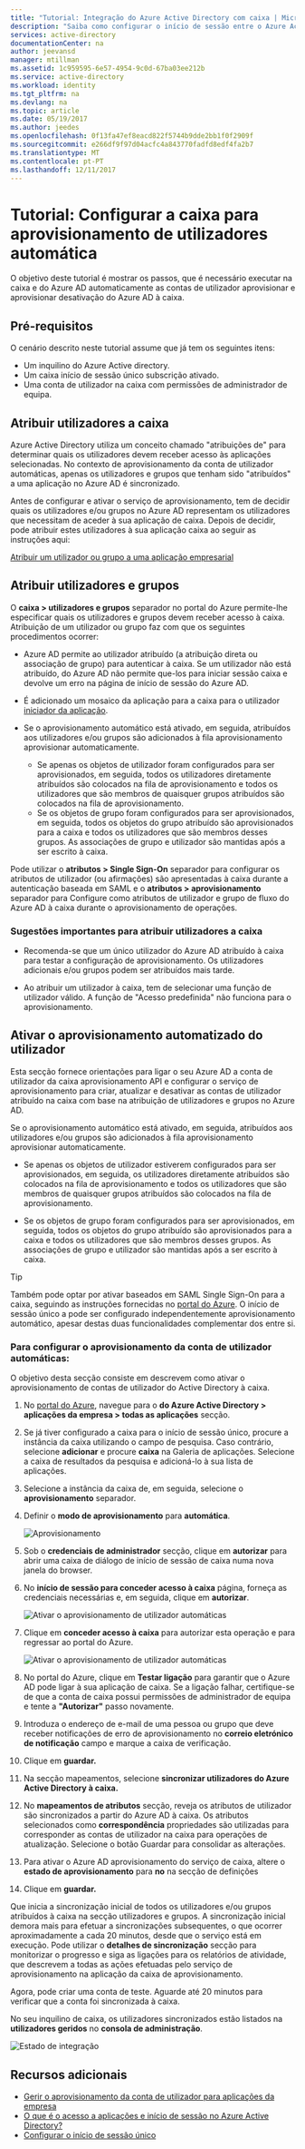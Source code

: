 ```yaml
---
title: "Tutorial: Integração do Azure Active Directory com caixa | Microsoft Docs"
description: "Saiba como configurar o início de sessão entre o Azure Active Directory e caixa."
services: active-directory
documentationCenter: na
author: jeevansd
manager: mtillman
ms.assetid: 1c959595-6e57-4954-9c0d-67ba03ee212b
ms.service: active-directory
ms.workload: identity
ms.tgt_pltfrm: na
ms.devlang: na
ms.topic: article
ms.date: 05/19/2017
ms.author: jeedes
ms.openlocfilehash: 0f13fa47ef8eacd822f5744b9dde2bb1f0f2909f
ms.sourcegitcommit: e266df9f97d04acfc4a843770fadfd8edf4fa2b7
ms.translationtype: MT
ms.contentlocale: pt-PT
ms.lasthandoff: 12/11/2017
---
```

# <a name="tutorial-configuring-box-for-automatic-user-provisioning"></a>Tutorial: Configurar a caixa para aprovisionamento de utilizadores automática

O objetivo deste tutorial é mostrar os passos, que é necessário executar na caixa e do Azure AD automaticamente as contas de utilizador aprovisionar e aprovisionar desativação do Azure AD à caixa.

## <a name="prerequisites"></a>Pré-requisitos

O cenário descrito neste tutorial assume que já tem os seguintes itens:

*   Um inquilino do Azure Active directory.
*   Um caixa início de sessão único subscrição ativado.
*   Uma conta de utilizador na caixa com permissões de administrador de equipa.

## <a name="assigning-users-to-box"></a>Atribuir utilizadores a caixa 

Azure Active Directory utiliza um conceito chamado "atribuições de" para determinar quais os utilizadores devem receber acesso às aplicações selecionadas. No contexto de aprovisionamento da conta de utilizador automáticas, apenas os utilizadores e grupos que tenham sido "atribuídos" a uma aplicação no Azure AD é sincronizado.

Antes de configurar e ativar o serviço de aprovisionamento, tem de decidir quais os utilizadores e/ou grupos no Azure AD representam os utilizadores que necessitam de aceder à sua aplicação de caixa. Depois de decidir, pode atribuir estes utilizadores à sua aplicação caixa ao seguir as instruções aqui:

[Atribuir um utilizador ou grupo a uma aplicação empresarial](https://docs.microsoft.com/azure/active-directory/active-directory-coreapps-assign-user-azure-portal)

## <a name="assign-users-and-groups"></a>Atribuir utilizadores e grupos
O **caixa > utilizadores e grupos** separador no portal do Azure permite-lhe especificar quais os utilizadores e grupos devem receber acesso à caixa. Atribuição de um utilizador ou grupo faz com que os seguintes procedimentos ocorrer:

* Azure AD permite ao utilizador atribuído (a atribuição direta ou associação de grupo) para autenticar à caixa. Se um utilizador não está atribuído, do Azure AD não permite que-los para iniciar sessão caixa e devolve um erro na página de início de sessão do Azure AD.
* É adicionado um mosaico da aplicação para a caixa para o utilizador [iniciador da aplicação](active-directory-appssoaccess-whatis.md#deploying-azure-ad-integrated-applications-to-users).
* Se o aprovisionamento automático está ativado, em seguida, atribuídos aos utilizadores e/ou grupos são adicionados à fila aprovisionamento aprovisionar automaticamente.
  
  * Se apenas os objetos de utilizador foram configurados para ser aprovisionados, em seguida, todos os utilizadores diretamente atribuídos são colocados na fila de aprovisionamento e todos os utilizadores que são membros de quaisquer grupos atribuídos são colocados na fila de aprovisionamento. 
  * Se os objetos de grupo foram configurados para ser aprovisionados, em seguida, todos os objetos do grupo atribuído são aprovisionados para a caixa e todos os utilizadores que são membros desses grupos. As associações de grupo e utilizador são mantidas após a ser escrito à caixa.

Pode utilizar o **atributos > Single Sign-On** separador para configurar os atributos de utilizador (ou afirmações) são apresentadas à caixa durante a autenticação baseada em SAML e o **atributos > aprovisionamento** separador para Configure como atributos de utilizador e grupo de fluxo do Azure AD à caixa durante o aprovisionamento de operações.

### <a name="important-tips-for-assigning-users-to-box"></a>Sugestões importantes para atribuir utilizadores a caixa 

*   Recomenda-se que um único utilizador do Azure AD atribuído à caixa para testar a configuração de aprovisionamento. Os utilizadores adicionais e/ou grupos podem ser atribuídos mais tarde.

*   Ao atribuir um utilizador à caixa, tem de selecionar uma função de utilizador válido. A função de "Acesso predefinida" não funciona para o aprovisionamento.

## <a name="enable-automated-user-provisioning"></a>Ativar o aprovisionamento automatizado do utilizador

Esta secção fornece orientações para ligar o seu Azure AD a conta de utilizador da caixa aprovisionamento API e configurar o serviço de aprovisionamento para criar, atualizar e desativar as contas de utilizador atribuído na caixa com base na atribuição de utilizadores e grupos no Azure AD.

Se o aprovisionamento automático está ativado, em seguida, atribuídos aos utilizadores e/ou grupos são adicionados à fila aprovisionamento aprovisionar automaticamente.
    
 * Se apenas os objetos de utilizador estiverem configurados para ser aprovisionados, em seguida, os utilizadores diretamente atribuídos são colocados na fila de aprovisionamento e todos os utilizadores que são membros de quaisquer grupos atribuídos são colocados na fila de aprovisionamento. 
    
 * Se os objetos de grupo foram configurados para ser aprovisionados, em seguida, todos os objetos do grupo atribuído são aprovisionados para a caixa e todos os utilizadores que são membros desses grupos. As associações de grupo e utilizador são mantidas após a ser escrito à caixa.

> [!TIP] 
> Também pode optar por ativar baseados em SAML Single Sign-On para a caixa, seguindo as instruções fornecidas no [portal do Azure](https://portal.azure.com). O início de sessão único a pode ser configurado independentemente aprovisionamento automático, apesar destas duas funcionalidades complementar dos entre si.

### <a name="to-configure-automatic-user-account-provisioning"></a>Para configurar o aprovisionamento da conta de utilizador automáticas:

O objetivo desta secção consiste em descrevem como ativar o aprovisionamento de contas de utilizador do Active Directory à caixa.

1. No [portal do Azure](https://portal.azure.com), navegue para o **do Azure Active Directory > aplicações da empresa > todas as aplicações** secção.

2. Se já tiver configurado a caixa para o início de sessão único, procure a instância da caixa utilizando o campo de pesquisa. Caso contrário, selecione **adicionar** e procure **caixa** na Galeria de aplicações. Selecione a caixa de resultados da pesquisa e adicioná-lo à sua lista de aplicações.

3. Selecione a instância da caixa de, em seguida, selecione o **aprovisionamento** separador.

4. Definir o **modo de aprovisionamento** para **automática**. 

    ![Aprovisionamento](./media/active-directory-saas-box-userprovisioning-tutorial/provisioning.png)

5. Sob o **credenciais de administrador** secção, clique em **autorizar** para abrir uma caixa de diálogo de início de sessão de caixa numa nova janela do browser.

6. No **início de sessão para conceder acesso à caixa** página, forneça as credenciais necessárias e, em seguida, clique em **autorizar**. 
   
    ![Ativar o aprovisionamento de utilizador automáticas](./media/active-directory-saas-box-userprovisioning-tutorial/IC769546.png "ativar o aprovisionamento de utilizador automáticas")

7. Clique em **conceder acesso à caixa** para autorizar esta operação e para regressar ao portal do Azure. 
   
    ![Ativar o aprovisionamento de utilizador automáticas](./media/active-directory-saas-box-userprovisioning-tutorial/IC769549.png "ativar o aprovisionamento de utilizador automáticas")

8. No portal do Azure, clique em **Testar ligação** para garantir que o Azure AD pode ligar à sua aplicação de caixa. Se a ligação falhar, certifique-se de que a conta de caixa possui permissões de administrador de equipa e tente a **"Autorizar"** passo novamente.

9. Introduza o endereço de e-mail de uma pessoa ou grupo que deve receber notificações de erro de aprovisionamento no **correio eletrónico de notificação** campo e marque a caixa de verificação.

10. Clique em **guardar.**

11. Na secção mapeamentos, selecione **sincronizar utilizadores do Azure Active Directory à caixa.**

12. No **mapeamentos de atributos** secção, reveja os atributos de utilizador são sincronizados a partir do Azure AD à caixa. Os atributos selecionados como **correspondência** propriedades são utilizadas para corresponder as contas de utilizador na caixa para operações de atualização. Selecione o botão Guardar para consolidar as alterações.

13. Para ativar o Azure AD aprovisionamento do serviço de caixa, altere o **estado de aprovisionamento** para **no** na secção de definições

14. Clique em **guardar.**

Que inicia a sincronização inicial de todos os utilizadores e/ou grupos atribuídos à caixa na secção utilizadores e grupos. A sincronização inicial demora mais para efetuar a sincronizações subsequentes, o que ocorrer aproximadamente a cada 20 minutos, desde que o serviço está em execução. Pode utilizar o **detalhes de sincronização** secção para monitorizar o progresso e siga as ligações para os relatórios de atividade, que descrevem a todas as ações efetuadas pelo serviço de aprovisionamento na aplicação da caixa de aprovisionamento.

Agora, pode criar uma conta de teste. Aguarde até 20 minutos para verificar que a conta foi sincronizada à caixa.

No seu inquilino de caixa, os utilizadores sincronizados estão listados na **utilizadores geridos** no **consola de administração**.

![Estado de integração](./media/active-directory-saas-box-userprovisioning-tutorial/IC769556.png "estado de integração")


## <a name="additional-resources"></a>Recursos adicionais

* [Gerir o aprovisionamento da conta de utilizador para aplicações da empresa](active-directory-saas-tutorial-list.md)
* [O que é o acesso a aplicações e início de sessão no Azure Active Directory?](active-directory-appssoaccess-whatis.md)
* [Configurar o início de sessão único](active-directory-saas-box-tutorial.md)